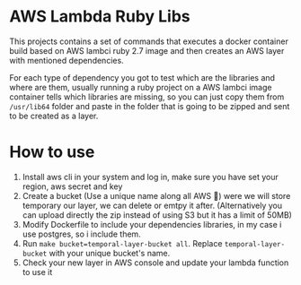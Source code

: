 # AWS Lambda Ruby Libs
This projects contains a set of commands that executes a docker container build based on AWS lambci ruby 2.7 image and then creates an AWS layer with mentioned dependencies.

For each type of dependency you got to test which are the libraries and where are them, usually running a ruby project on a AWS lambci image container tells which libraries are missing, so you can just copy them from `/usr/lib64` folder and paste in the folder that is going to be zipped and sent to be created as a layer.

# How to use
1. Install aws cli in your system and log in, make sure you have set your region, aws secret and key
2. Create a bucket (Use a unique name along all AWS 🤪) were we will store temporary our layer, we can delete or emtpy it after. (Alternatively you can upload directly the zip instead of using S3 but it has a limit of 50MB)
3. Modify Dockerfile to include your dependencies libraries, in my case i use postgres, so i include them.
4. Run `make bucket=temporal-layer-bucket all`. Replace `temporal-layer-bucket` with your unique bucket's name.
5. Check your new layer in AWS console and update your lambda function to use it